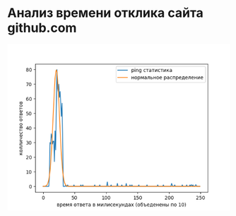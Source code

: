 # Анализ времени отклика сайта github.com 




![Image alt](https://github.com/Lukashevskiy/cppTasks/raw/master/taskforNetwork/analyzePing/graph.png)

